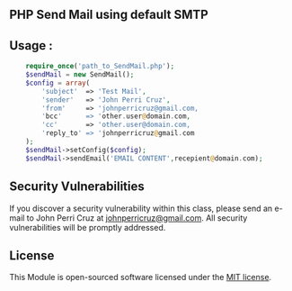 
## PHP Send Mail using default SMTP

## Usage : 


```php
	require_once('path_to_SendMail.php');
	$sendMail = new SendMail();
	$config = array(
		'subject'  => 'Test Mail',
		'sender'   => 'John Perri Cruz',
		'from'     => 'johnperricruz@gmail.com,
		'bcc'      => 'other.user@domain.com,
		'cc'       => 'other.user@domain.com,
		'reply_to' => 'johnperricruz@gmail.com
	);
	$sendMail->setConfig($config);
	$sendMail->sendEmail('EMAIL CONTENT',recepient@domain.com);
```

## Security Vulnerabilities

If you discover a security vulnerability within this class, please send an e-mail to John Perri Cruz at johnperricruz@gmail.com. All security vulnerabilities will be promptly addressed.

## License

This Module is open-sourced software licensed under the [MIT license](http://opensource.org/licenses/MIT).

